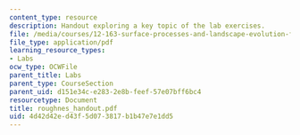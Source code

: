 ```yaml
---
content_type: resource
description: Handout exploring a key topic of the lab exercises.
file: /media/courses/12-163-surface-processes-and-landscape-evolution-fall-2004/4d42d42ed43f5d073817b1b47e7e1dd5_roughnes_handout.pdf
file_type: application/pdf
learning_resource_types:
- Labs
ocw_type: OCWFile
parent_title: Labs
parent_type: CourseSection
parent_uid: d151e34c-e283-2e8b-feef-57e07bff6bc4
resourcetype: Document
title: roughnes_handout.pdf
uid: 4d42d42e-d43f-5d07-3817-b1b47e7e1dd5
---
```

